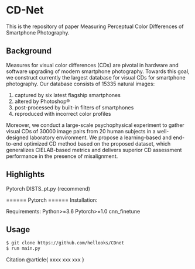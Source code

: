 # CD-Net
This is the repository of paper Measuring Perceptual Color Differences of Smartphone Photography.

## Background

Measures for visual color differences (CDs) are pivotal in hardware and software upgrading of modern smartphone photography. Towards this goal, we construct currently the largest database for visual CDs for smartphone photography. Our database consists of 15335 natural images:
1) captured by six latest flagship smartphones
2) altered by Photoshop®
3) post-processed by built-in filters of smartphones
4) reproduced with incorrect color profiles

Moreover, we conduct a large-scale psychophysical experiment to gather visual CDs of 30000 image pairs from 20 human subjects in a well-designed laboratory environment. We propose a learning-based and end-to-end optimized CD method based on the proposed dataset, which generalizes CIELAB-based metrics and delivers superior CD assessment performance in the presence of misalignment.

## Highlights
Pytorch DISTS_pt.py (recommend)

====== Pytorch ======
Installation:

Requirements:
Python>=3.6
Pytorch>=1.0
cnn_finetune

## Usage
```sh
$ git clone https://github.com/hellooks/CDnet
$ run main.py
```

Citation
@article{
xxxx
xxx
xxx
}
